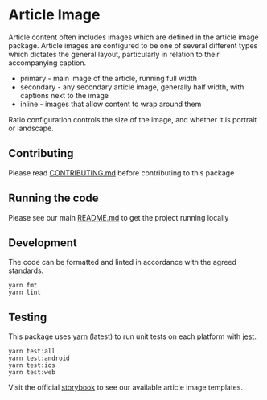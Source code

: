 # Article Image

Article content often includes images which are defined in the article image
package. Article images are configured to be one of several different types
which dictates the general layout, particularly in relation to their
accompanying caption.

- primary - main image of the article, running full width
- secondary - any secondary article image, generally half width, with captions
  next to the image
- inline - images that allow content to wrap around them

Ratio configuration controls the size of the image, and whether it is portrait
or landscape.

## Contributing

Please read [CONTRIBUTING.md](./CONTRIBUTING.md) before contributing to this
package

## Running the code

Please see our main [README.md](../README.md) to get the project running locally

## Development

The code can be formatted and linted in accordance with the agreed standards.

```
yarn fmt
yarn lint
```

## Testing

This package uses [yarn](https://yarnpkg.com) (latest) to run unit tests on each
platform with [jest](https://facebook.github.io/jest/).

```
yarn test:all
yarn test:android
yarn test:ios
yarn test:web
```

Visit the official
[storybook](http://components.thetimes.co.uk/?knob-Size%20of%20ad%20placeholder%3A=default&selectedKind=Primitives%2FArticle%20Image&selectedStory=Primary&full=0&addons=1&stories=1&panelRight=0&addonPanel=storybooks%2Fstorybook-addon-knobs)
to see our available article image templates.
